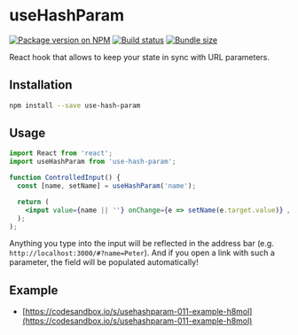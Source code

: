# useHashParam

[![Package version on NPM](https://img.shields.io/npm/v/use-hash-param)](https://npmjs.com/package/use-hash-param)
[![Build status](https://img.shields.io/travis/com/hejmsdz/use-hash-param)](https://travis-ci.com/hejmsdz/use-hash-param)
[![Bundle size](https://img.shields.io/bundlephobia/min/use-hash-param)](https://bundlephobia.com/result?p=use-hash-param)

React hook that allows to keep your state in sync with URL parameters.

## Installation

```sh
npm install --save use-hash-param
```

## Usage

```jsx
import React from 'react';
import useHashParam from 'use-hash-param';

function ControlledInput() {
  const [name, setName] = useHashParam('name');

  return (
    <input value={name || ''} onChange={e => setName(e.target.value)} />
  );
);
```

Anything you type into the input will be reflected in the address bar
(e.g. `http://localhost:3000/#?name=Peter`).
And if you open a link with such a parameter, the field will be populated automatically!

## Example
- [https://codesandbox.io/s/usehashparam-011-example-h8mol](https://codesandbox.io/s/usehashparam-011-example-h8mol)
